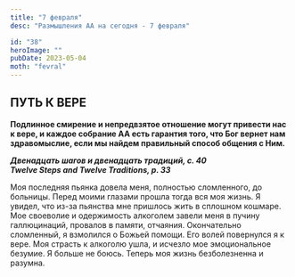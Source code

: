 ```yaml
---
title: "7 февраля"
desc: "Размышления АА на сегодня - 7 февраля"

id: "38"
heroImage: ""
pubDate: 2023-05-04
moth: "fevral"
---
```


## ПУТЬ К ВЕРЕ

**Подлинное смирение и непредвзятое отношение могут привести нас к вере, и
каждое собрание АА есть гарантия того, что Бог вернет нам здравомыслие, если
мы найдем правильный способ общения с Ним.**

**_Двенадцать шагов и двенадцать традиций, с. 40  
Twelve Steps and Twelve Traditions, p. 33_**

Моя последняя пьянка довела меня, полностью сломленного, до больницы. Перед
моими глазами прошла тогда вся моя жизнь. Я увидел, что из-за пьянства мне
пришлось жить в сплошном кошмаре. Мое своеволие и одержимость алкоголем завели
меня в пучину галлюцинаций, провалов в памяти, отчаяния. Окончательно
сломленный, я взмолился о Божьей помощи. Его волей повернулся я к вере. Моя
страсть к алкоголю ушла, и исчезло мое эмоциональное безумие. Я больше не
боюсь. Теперь моя жизнь безболезненна и разумна.
